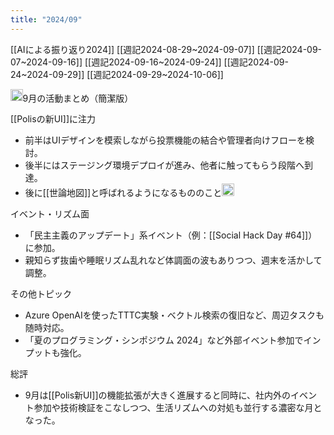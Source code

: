 ```yaml
---
title: "2024/09"
---
```


[[AIによる振り返り2024]]
[[週記2024-08-29~2024-09-07]]
[[週記2024-09-07~2024-09-16]]
[[週記2024-09-16~2024-09-24]]
[[週記2024-09-24~2024-09-29]]
[[週記2024-09-29~2024-10-06]]

<img src='https://scrapbox.io/api/pages/nishio/o1 Pro/icon' alt='o1 Pro.icon' height="19.5"/>9月の活動まとめ（簡潔版）

[[Polisの新UI]]に注力
- 前半はUIデザインを模索しながら投票機能の結合や管理者向けフローを検討。
- 後半にはステージング環境デプロイが進み、他者に触ってもらう段階へ到達。
- 後に[[世論地図]]と呼ばれるようになるもののこと<img src='https://scrapbox.io/api/pages/nishio/nishio/icon' alt='nishio.icon' height="19.5"/>

イベント・リズム面
- 「民主主義のアップデート」系イベント（例：[[Social Hack Day #64]]）に参加。
- 親知らず抜歯や睡眠リズム乱れなど体調面の波もありつつ、週末を活かして調整。

その他トピック
- Azure OpenAIを使ったTTTC実験・ベクトル検索の復旧など、周辺タスクも随時対応。
- 「夏のプログラミング・シンポジウム 2024」など外部イベント参加でインプットも強化。

総評
- 9月は[[Polis新UI]]の機能拡張が大きく進展すると同時に、社内外のイベント参加や技術検証をこなしつつ、生活リズムへの対処も並行する濃密な月となった。
